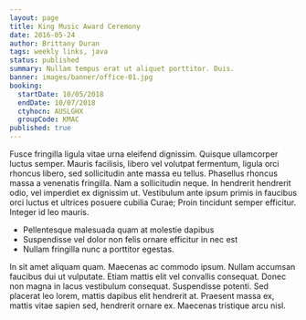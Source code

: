 ```yaml
---
layout: page
title: King Music Award Ceremony
date: 2016-05-24
author: Brittany Duran
tags: weekly links, java
status: published
summary: Nullam tempus erat ut aliquet porttitor. Duis.
banner: images/banner/office-01.jpg
booking:
  startDate: 10/05/2018
  endDate: 10/07/2018
  ctyhocn: AUSLGHX
  groupCode: KMAC
published: true
---
```

Fusce fringilla ligula vitae urna eleifend dignissim. Quisque ullamcorper luctus semper. Mauris facilisis, libero vel volutpat fermentum, ligula orci rhoncus libero, sed sollicitudin ante massa eu tellus. Phasellus rhoncus massa a venenatis fringilla. Nam a sollicitudin neque. In hendrerit hendrerit odio, vel imperdiet ex dignissim ut. Vestibulum ante ipsum primis in faucibus orci luctus et ultrices posuere cubilia Curae; Proin tincidunt semper efficitur. Integer id leo mauris.

* Pellentesque malesuada quam at molestie dapibus
* Suspendisse vel dolor non felis ornare efficitur in nec est
* Nullam fringilla nunc a porttitor egestas.

In sit amet aliquam quam. Maecenas ac commodo ipsum. Nullam accumsan faucibus dui ut vulputate. Etiam mattis elit vel convallis consequat. Donec non magna in lacus vestibulum consequat. Suspendisse potenti. Sed placerat leo lorem, mattis dapibus elit hendrerit at. Praesent massa ex, mattis vitae sapien sed, hendrerit ornare ex. Maecenas tristique arcu nisl.
